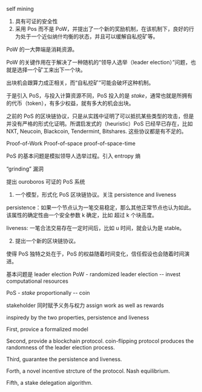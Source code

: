 self mining

1. 具有可证的安全性
2. 采用 Pos 而不是 PoW，并提出了一个新的奖励机制，在该机制下，良好的行为处于一个近似纳什均衡的状态，并且可以缓解自私挖矿等。

PoW 的一大弊端是消耗资源。

PoW 的关键作用在于解决了一种随机的“领导人选举（leader election）”问题，也就是选择一个矿工来出下一个块。

出块机会跟算力成正相关，而“自私挖矿”可能会破坏这种机制。


于是引入 PoS，与投入计算资源不同，PoS 投入的是 *stake*，通常也就是所拥有的代币（token），有多少权益，就有多大的机会出块。

之前的 PoS 的区块链协议，只是从实践中证明了可以抵抗某些类型的攻击，但是并没有严格的形式化证明。所谓启发式的（heuristic）PoS 已经早已存在，比如 NXT, Neucoin, Blackcoin, Tendermint, Bitshares. 这些协议都是有不足的。

Proof-of-Work Proof-of-space proof-of-space-time

PoS 的基本问题是模拟领导人选举过程。引入 entropy 熵

“grinding” 漏洞


提出 ouroboros 可证的 PoS 系统

1. 一个模型，形式化 PoS 区块链协议。关注 persistence and liveness

persistence：如果一个节点认为一笔交易稳定，那么其他正常节点也认为如此。该属性的确定性由一个安全参数 k 确定，比如 超过 k 个块高度。

liveness: 一笔合法交易存在一定时间后，比如 u 时间，就会认为是 stable。

2. 提出一个新的区块链协议。


使得 PoS 独特之处在于，PoS 的权益随着时间变化，信任假设也会随着时间演进。

基本问题是 leader election
PoW   - randomized leader election  -- invest computational resources

PoS - *stake*  proportionally  -- coin


stakeholder  同时赋予义务与权力 assign work as well as rewards


inspiredy by the two properties, persistence and liveness


First, provice a formalized model

Second, provide a blockchain protocol. coin-flipping protocol produces the randomness of the leader election process.

Third, guarantee the persistence and liveness.

Forth, a novel incentive strcture of the protocol. Nash equilibrium.

Fifth, a stake delegation  algorithm.

